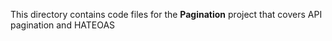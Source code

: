 This directory contains code files for the **Pagination** project that covers API pagination and HATEOAS

